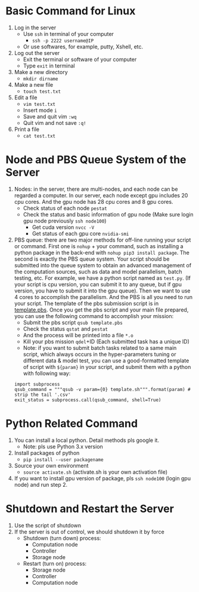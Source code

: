 # Basic Command for Linux

1. Log in the server
    + Use ```ssh``` in terminal of your computer
        * ```ssh -p 2222 username@IP```
    + Or use softwares, for example, putty, Xshell, etc.
2. Log out the server
    +  Exit the terminal or software of your computer
    +  Type ```exit``` in terminal
3. Make a new directory
    + ```mkdir dirname```
4. Make a new file
    + ```touch test.txt```
5. Edit a file
    + ```vim test.txt```
    + Insert mode ```i```
    + Save and quit vim ```:wq```
    + Quit vim and not save ```:q!```
6. Print a file
    + ```cat test.txt```

# Node and PBS Queue System of the Server

1. Nodes: in the server, there are multi-nodes, and each node can be regarded a computer. In our server, each node except gpu includes 20 cpu cores. And the gpu node has 28 cpu cores and 8 gpu cores.
    + Check status of each node ```pestat```
    + Check the status and basic information of gpu node (Make sure login gpu node previously ```ssh node100```)
        * Get cuda version ```nvcc -V```
        * Get status of each gpu core ```nvidia-smi```
2. PBS queue: there are two major methods for off-line running your script or command. First one is ```nohup``` + your command, such as installing a python package in the back-end with ```nohup pip3 install package```. The second is exactly the PBS queue system. Your script should be submitted into the queue system to obtain an advanced management of the computation sources, such as data and model parallelism, batch testing, etc. For example, we have a python script named as ```test.py```. (If your script is cpu version, you can submit it to any queue, but if gpu version, you have to submit it into the gpu queue). Then we want to use 4 cores to accomplish the parallelism. And the PBS is all you need to run your script. The template of the pbs submission script is in [template.pbs](./template.pbs). Once you get the pbs script and your main file prepared, you can use the following command to accomplish your mission:
    + Submit the pbs script ```qsub template.pbs```
    + Check the status ```qstat``` and ```pestat```
    + And the process will be printed into a file ```*.o```
    + Kill your pbs mission ```qdel```+ID (Each submitted task has a unique ID)
    + Note: if you want to submit batch tasks related to a same main script, which always occurs in the hyper-parameters tuning or different data & model test, you can use a good-formatted template of script with ```${param}``` in your script, and submit them with a python with following way:
    ```
    import subprocess
    qsub_command = """qsub -v param={0} template.sh""".format(param) # strip the tail '.csv'
    exit_status = subprocess.call(qsub_command, shell=True)
    ```

# Python Related Command

1. You can install a local python. Detail methods pls google it.
    + Note: pls use Python 3.x version
2. Install packages of python
    + ```pip install --user packagename```
3. Source your own environment
    + ```source activate.sh``` (activate.sh is your own activation file)
4. If you want to install gpu version of package, pls ```ssh node100``` (login gpu node) and run step 2.
    
# Shutdown and Restart the Server

1. Use the script of shutdown
2. If the server is out of control, we should shutdown it by force
    + Shutdown (turn down) process:
        * Computation node
        * Controller
        * Storage node
    + Restart (turn on) process:
        * Storage node
        * Controller
        * Computation node

